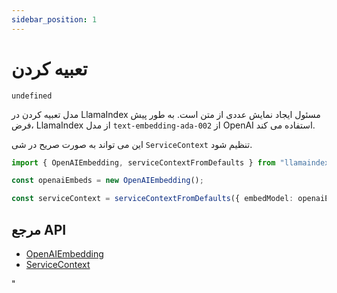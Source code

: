 ```yaml
---
sidebar_position: 1
---
```


# تعبیه کردن

`undefined`

مدل تعبیه کردن در LlamaIndex مسئول ایجاد نمایش عددی از متن است. به طور پیش فرض، LlamaIndex از مدل `text-embedding-ada-002` از OpenAI استفاده می کند.

این می تواند به صورت صریح در شی `ServiceContext` تنظیم شود.

```typescript
import { OpenAIEmbedding, serviceContextFromDefaults } from "llamaindex";

const openaiEmbeds = new OpenAIEmbedding();

const serviceContext = serviceContextFromDefaults({ embedModel: openaiEmbeds });
```

## مرجع API

- [OpenAIEmbedding](../../api/classes/OpenAIEmbedding.md)
- [ServiceContext](../../api/interfaces/ServiceContext.md)

"

